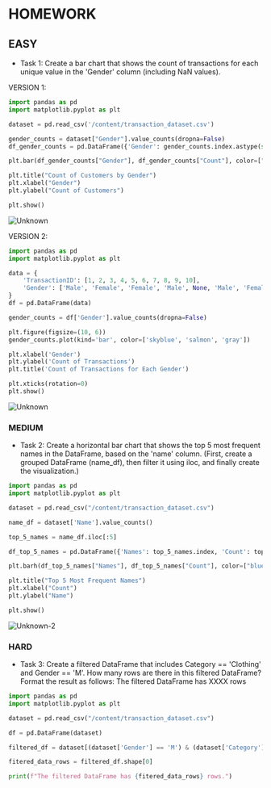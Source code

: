 # HOMEWORK
## EASY
- Task 1: Create a bar chart that shows the count of transactions for each unique value in the 'Gender' column (including NaN values). 

VERSION 1:

```py
import pandas as pd
import matplotlib.pyplot as plt

dataset = pd.read_csv('/content/transaction_dataset.csv')

gender_counts = dataset["Gender"].value_counts(dropna=False)
df_gender_counts = pd.DataFrame({'Gender': gender_counts.index.astype(str), 'Count': gender_counts.values})

plt.bar(df_gender_counts["Gender"], df_gender_counts["Count"], color=["pink", "skyblue", "gray"])

plt.title("Count of Customers by Gender")
plt.xlabel("Gender")
plt.ylabel("Count of Customers")

plt.show()
```

![Unknown](https://github.com/user-attachments/assets/e7d3e5e1-14b4-4777-92db-1d8d5f53b27c)

VERSION 2:
```py
import pandas as pd
import matplotlib.pyplot as plt

data = {
    'TransactionID': [1, 2, 3, 4, 5, 6, 7, 8, 9, 10],
    'Gender': ['Male', 'Female', 'Female', 'Male', None, 'Male', 'Female', None, 'Female', 'Male']
}
df = pd.DataFrame(data)

gender_counts = df['Gender'].value_counts(dropna=False)

plt.figure(figsize=(10, 6))
gender_counts.plot(kind='bar', color=['skyblue', 'salmon', 'gray'])

plt.xlabel('Gender')
plt.ylabel('Count of Transactions')
plt.title('Count of Transactions for Each Gender')

plt.xticks(rotation=0)
plt.show()
```
![Unknown](https://github.com/user-attachments/assets/81941778-69a9-4c8b-ba05-b67974f958e6)


### MEDIUM
- Task 2: Create a horizontal bar chart that shows the top 5 most frequent names in the DataFrame, based on the 'name' column. (First, create a grouped DataFrame (name_df), then filter it using iloc, and finally create the visualization.)

```py
import pandas as pd
import matplotlib.pyplot as plt

dataset = pd.read_csv("/content/transaction_dataset.csv")

name_df = dataset['Name'].value_counts()

top_5_names = name_df.iloc[:5]

df_top_5_names = pd.DataFrame({'Names': top_5_names.index, 'Count': top_5_names.values})

plt.barh(df_top_5_names["Names"], df_top_5_names["Count"], color=["blue", "skyblue", "lightgrey", "darkgrey", "black"], edgecolor="black")

plt.title("Top 5 Most Frequent Names")
plt.xlabel("Count")
plt.ylabel("Name")

plt.show()
```
![Unknown-2](https://github.com/user-attachments/assets/14042a19-59d5-48d3-aea7-2a32315a1d00)



### HARD
- Task 3: Create a filtered DataFrame that includes Category == 'Clothing' and Gender == 'M'. How many rows are there in this filtered DataFrame? Format the result as follows: The filtered DataFrame has XXXX rows

```py
import pandas as pd
import matplotlib.pyplot as plt

dataset = pd.read_csv("/content/transaction_dataset.csv")

df = pd.DataFrame(dataset)

filtered_df = dataset[(dataset['Gender'] == 'M') & (dataset['Category'] == 'Clothing')]

fitered_data_rows = filtered_df.shape[0]

print(f"The filtered DataFrame has {fitered_data_rows} rows.")
```
